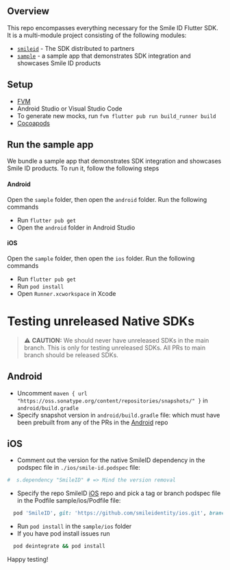 ## Overview

This repo encompasses everything necessary for the Smile ID Flutter SDK. It is a multi-module
project consisting of the following modules:

- [`smileid`](https://github.com/smileidentity/flutter/tree/main) -
  The SDK distributed to partners
- [`sample`](https://github.com/smileidentity/flutter/tree/main/sample) - a sample app
  that demonstrates SDK integration and showcases Smile ID products

## Setup

- [FVM](https://fvm.app/docs/getting_started/installation)  
- Android Studio or Visual Studio Code
- To generate new mocks, run `fvm flutter pub run build_runner build`
- [Cocoapods](https://cocoapods.org/)

## Run the sample app

We bundle a sample app that demonstrates SDK integration and showcases Smile ID products. To run it, 
follow the following steps

#### Android
 
Open the `sample` folder, then open the `android` folder. Run the following commands

- Run `flutter pub get`
- Open the `android` folder in Android Studio

#### iOS

Open the `sample` folder, then open the `ios` folder. Run the following commands

- Run `flutter pub get`
- Run `pod install`
- Open `Runner.xcworkspace` in Xcode

# Testing unreleased Native SDKs

> ⚠️ **CAUTION:** We should never have unreleased SDKs in the main branch. This is only for testing unreleased SDKs. All PRs to main branch should be released SDKs.

## Android
* Uncomment  `maven { url "https://oss.sonatype.org/content/repositories/snapshots/" }` in `android/build.gradle`
* Specify snapshot version in `android/build.gradle` file: which must have been prebuilt from any of the PRs in the [Android](https://github.com/smileidentity/android) repo

## iOS
* Comment out the version for the native SmileID dependency in the podspec file in `./ios/smile-id.podspec` file:
```ruby
#  s.dependency "SmileID" # => Mind the version removal
```
* Specify the repo SmileID [iOS](https://github.com/smileidentity/ios) repo and pick a tag or branch podspec file in the Podfile sample/ios/Podfile file:
```ruby
  pod 'SmileID', git: 'https://github.com/smileidentity/ios.git', branch: 'main'
```
* Run `pod install` in the `sample/ios` folder
* If you have pod install issues run
```bash
  pod deintegrate && pod install
```

Happy testing!
